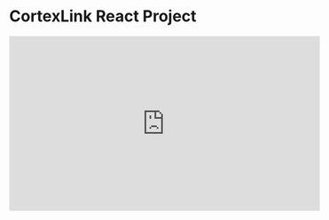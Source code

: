 # CortexLink React Project

<iframe width="560" height="315" src="https://www.youtube.com/embed/97dOGfR6zlU" title="YouTube video player" frameborder="0" allow="accelerometer; autoplay; clipboard-write; encrypted-media; gyroscope; picture-in-picture" allowfullscreen></iframe>

